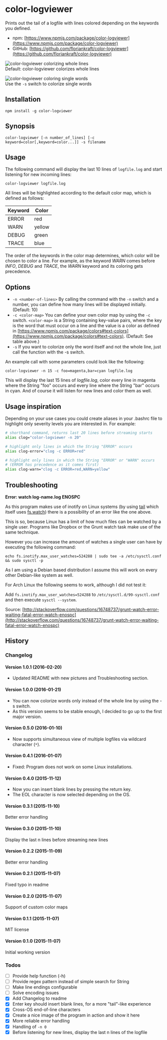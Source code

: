 # color-logviewer

Prints out the tail of a logfile with lines colored depending on the keywords you defined.

* npm: [https://www.npmjs.com/package/color-logviewer](https://www.npmjs.com/package/color-logviewer)
* GitHub: [https://github.com/floriankraft/color-logviewer](https://github.com/floriankraft/color-logviewer)

![color-logviewer colorizing whole lines](https://raw.githubusercontent.com/floriankraft/color-logviewer/master/color-logviewer-line.png)<br/>
Default: color-logviewer colorizes whole lines

![color-logviewer coloring single words](https://raw.githubusercontent.com/floriankraft/color-logviewer/master/color-logviewer-word.png)<br/>
Use the `-s` switch to colorize single words

## Installation

`npm install -g color-logviewer`

## Synopsis

`color-logviewer [-n number_of_lines] [-c keyword=color[,keyword=color...]] -s filename`

## Usage

The following command will display the last 10 lines of `logfile.log` and start listening for new incoming lines:

`color-logviewer logfile.log`

All lines will be highlighted according to the default color map, which is defined as follows:

| Keyword | Color   |
| ------- | ------- |
| ERROR   | red     |
| WARN    | yellow  |
| DEBUG   | green   |
| TRACE   | blue    |

The order of the keywords in the color map determines, which color will be chosen to color a line. For example, as the keyword _WARN_ comes before _INFO_, _DEBUG_ and _TRACE_, the _WARN_ keyword and its coloring gets precedence.

## Options

* `-n <number-of-lines>` By calling the command with the `-n` switch and a number, you can define how many lines will be displayed initially. (Default: 10)
* `-c <color-map>` You can define your own color map by using the `-c` switch. `<color-map>` is a String containing key-value pairs, where the key is the word that must occur on a line and the value is a color as defined in [https://www.npmjs.com/package/colors#text-colors](https://www.npmjs.com/package/colors#text-colors). (Default: See table above.)
* `-s` If you want to colorize only the word itself and not the whole line, just call the function with the -s switch.

An example call with some parameters could look like the following:

`color-logviewer -n 15 -c foo=magenta,bar=cyan logfile.log`

This will display the last 15 lines of _logfile.log_, color every line in magenta where the String "foo" occurs and every line where the String "bar" occurs in cyan. And of course it will listen for new lines and color them as well.

## Usage inspiration

Depending on your use cases you could create aliases in your .bashrc file to highlight only severity levels you are interested in. For example:

```bash
# shorthand command, returns last 20 lines before streaming starts
alias clog="color-logviewer -n 20"

# highlight only lines in which the String "ERROR" occurs
alias clog-error="clog -c ERROR=red"

# highlight only lines in which the String "ERROR" or "WARN" occurs
# (ERROR has precedence as it comes first)
alias clog-warn="clog -c ERROR=red,WARN=yellow"
```

## Troubleshooting

**Error: watch log-name.log ENOSPC**

As this program makes use of inotify on Linux systems (by using [tail](https://www.npmjs.com/package/tail) which itself uses [fs.watch](https://nodejs.org/docs/latest/api/fs.html#fs_fs_watch_filename_options_listener)) there is a possibility of an error like the one above.

This is so, because Linux has a limit of how much files can be watched by a single user. Programs like Dropbox or the Grunt watch task make use of the same technique.

However you can increase the amount of watches a single user can have by executing the following command:

`echo fs.inotify.max_user_watches=524288 | sudo tee -a /etc/sysctl.conf && sudo sysctl -p`

As I am using a Debian based distribution I assume this will work on every other Debian-like system as well.

For Arch Linux the following seems to work, although I did not test it:

Add `fs.inotify.max_user_watches=524288` to `/etc/sysctl.d/99-sysctl.conf` and then execute `sysctl --system`.

Source: [http://stackoverflow.com/questions/16748737/grunt-watch-error-waiting-fatal-error-watch-enospc](http://stackoverflow.com/questions/16748737/grunt-watch-error-waiting-fatal-error-watch-enospc)

## History

### Changelog

#### Version 1.0.1 (2016-02-20)
* Updated README with new pictures and Troubleshooting section.

#### Version 1.0.0 (2016-01-21)
* You can now colorize words only instead of the whole line by using the -s switch.
* As this version seems to be stable enough, I decided to go up to the first major version.

#### Version 0.5.0 (2016-01-10)
* Now supports simultaneous view of multiple logfiles via wildcard character (`*`).

#### Version 0.4.1 (2016-01-07)
* Fixed: Program does not work on some Linux installations.

#### Version 0.4.0 (2015-11-12)
* Now you can insert blank lines by pressing the return key.
* The EOL character is now selected depending on the OS.

#### Version 0.3.1 (2015-11-10)
Better error handling

#### Version 0.3.0 (2015-11-10)
Display the last n lines before streaming new lines

#### Version 0.2.2 (2015-11-09)
Better error handling

#### Version 0.2.1 (2015-11-07)
Fixed typo in readme

#### Version 0.2.0 (2015-11-07)
Support of custom color maps

#### Version 0.1.1 (2015-11-07)
MIT license

#### Version 0.1.0 (2015-11-07)
Initial working version

### Todos

* [ ] Provide help function (-h)
* [ ] Provide regex pattern instead of simple search for String
* [ ] Make line endings configurable
* [ ] Solve encoding issues
* [x] Add Changelog to readme
* [x] Enter key should insert blank lines, for a more "tail"-like experience
* [x] Cross-OS end-of-line characters
* [x] Create a nice image of the program in action and show it here
* [x] More reliable error handling
* [x] Handling of `-n 0`
* [x] Before listening for new lines, display the last n lines of the logfile
